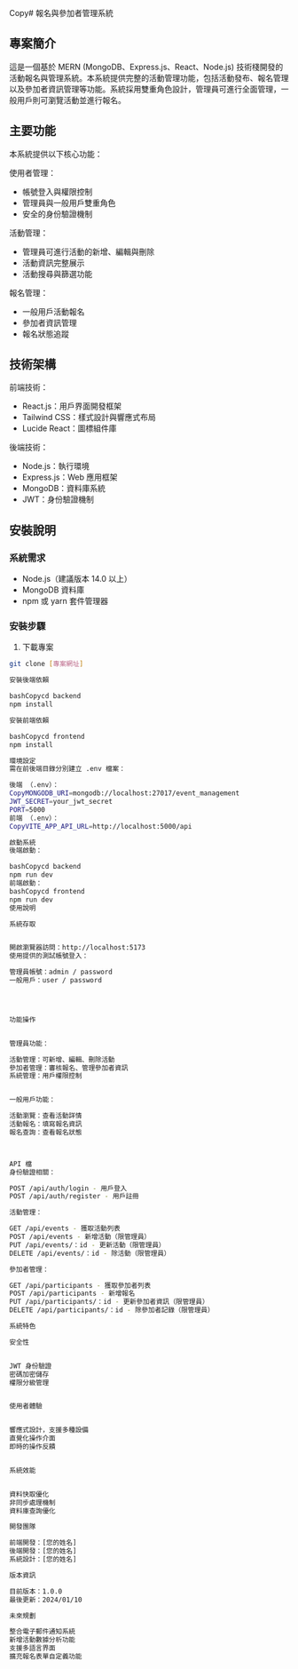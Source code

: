 Copy# 報名與參加者管理系統

## 專案簡介
這是一個基於 MERN (MongoDB、Express.js、React、Node.js) 技術棧開發的活動報名與管理系統。本系統提供完整的活動管理功能，包括活動發布、報名管理以及參加者資訊管理等功能。系統採用雙重角色設計，管理員可進行全面管理，一般用戶則可瀏覽活動並進行報名。

## 主要功能
本系統提供以下核心功能：

使用者管理：
- 帳號登入與權限控制
- 管理員與一般用戶雙重角色
- 安全的身份驗證機制

活動管理：
- 管理員可進行活動的新增、編輯與刪除
- 活動資訊完整展示
- 活動搜尋與篩選功能

報名管理：
- 一般用戶活動報名
- 參加者資訊管理
- 報名狀態追蹤

## 技術架構

前端技術：
- React.js：用戶界面開發框架
- Tailwind CSS：樣式設計與響應式布局
- Lucide React：圖標組件庫

後端技術：
- Node.js：執行環境
- Express.js：Web 應用框架
- MongoDB：資料庫系統
- JWT：身份驗證機制

## 安裝說明

### 系統需求
- Node.js（建議版本 14.0 以上）
- MongoDB 資料庫
- npm 或 yarn 套件管理器

### 安裝步驟

1. 下載專案
```bash
git clone [專案網址]

安裝後端依賴

bashCopycd backend
npm install

安裝前端依賴

bashCopycd frontend
npm install

環境設定
需在前後端目錄分別建立 .env 檔案：

後端 （.env）：
CopyMONGODB_URI=mongodb://localhost:27017/event_management
JWT_SECRET=your_jwt_secret
PORT=5000
前端 （.env）：
CopyVITE_APP_API_URL=http://localhost:5000/api

啟動系統
後端啟動：

bashCopycd backend
npm run dev
前端啟動：
bashCopycd frontend
npm run dev
使用說明

系統存取


開啟瀏覽器訪問：http://localhost:5173
使用提供的測試帳號登入：

管理員帳號：admin / password
一般用戶：user / password




功能操作


管理員功能：

活動管理：可新增、編輯、刪除活動
參加者管理：審核報名、管理參加者資訊
系統管理：用戶權限控制


一般用戶功能：

活動瀏覽：查看活動詳情
活動報名：填寫報名資訊
報名查詢：查看報名狀態



API 檔
身份驗證相關：

POST /api/auth/login - 用戶登入
POST /api/auth/register - 用戶註冊

活動管理：

GET /api/events - 獲取活動列表
POST /api/events - 新增活動（限管理員）
PUT /api/events/：id - 更新活動（限管理員）
DELETE /api/events/：id - 除活動（限管理員）

參加者管理：

GET /api/participants - 獲取參加者列表
POST /api/participants - 新增報名
PUT /api/participants/：id - 更新參加者資訊（限管理員）
DELETE /api/participants/：id - 除參加者記錄（限管理員）

系統特色

安全性


JWT 身份驗證
密碼加密儲存
權限分級管理


使用者體驗


響應式設計，支援多種設備
直覺化操作介面
即時的操作反饋


系統效能


資料快取優化
非同步處理機制
資料庫查詢優化

開發團隊

前端開發：[您的姓名]
後端開發：[您的姓名]
系統設計：[您的姓名]

版本資訊

目前版本：1.0.0
最後更新：2024/01/10

未來規劃

整合電子郵件通知系統
新增活動數據分析功能
支援多語言界面
擴充報名表單自定義功能
